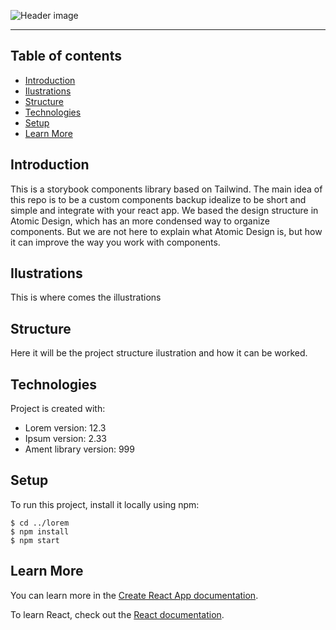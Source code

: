 ![Header image](https://i.ibb.co/t3jDLfx/frame1.png)

---

## Table of contents

* [Introduction](#introduction)
* [Ilustrations](#ilustrations)
* [Structure](#structure)
* [Technologies](#technologies)
* [Setup](#setup)
* [Learn More](#learn-more)

## Introduction

This is a storybook components library based on Tailwind. The main idea of this repo is to be a custom components backup idealize to be short and simple and integrate with your react app.
We based the design structure in Atomic Design, which has an more condensed way to organize components. But we are not here to explain what Atomic Design is, but how it can improve the way you work with components.

## Ilustrations

This is where comes the illustrations

## Structure

Here it will be the project structure ilustration and how it can be worked. 
	
## Technologies
Project is created with:
* Lorem version: 12.3
* Ipsum version: 2.33
* Ament library version: 999
	
## Setup
To run this project, install it locally using npm:

```
$ cd ../lorem
$ npm install
$ npm start
```

## Learn More

You can learn more in the [Create React App documentation](https://facebook.github.io/create-react-app/docs/getting-started).

To learn React, check out the [React documentation](https://reactjs.org/).
